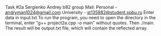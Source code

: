Task #2a
Sergienko Andrey b82 group
Mail:
Personal - andryman1024@gmail.com
University - st135882@student.spbu.ru
Enter data in input.txt
To run the program, you need to open the directory in the terminal, enter "g++ project2a.cpp -o main" without quotes. Then ./main. The result will be output.txt file, which will contain the reflected array.

